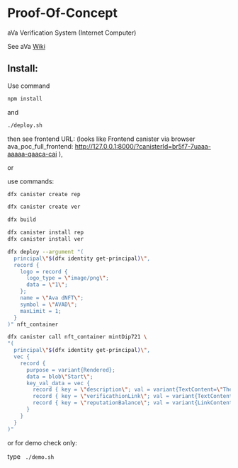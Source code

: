 # Proof-Of-Concept
aVa Verification System (Internet Computer)

See aVa [Wiki](https://github.com/ava-vs/poc/wiki)

## Install:
Use command 
```bash
npm install
```
and 
```bash
./deploy.sh
```
then see frontend URL: (looks like
  Frontend canister via browser
    ava_poc_full_frontend: http://127.0.0.1:8000/?canisterId=br5f7-7uaaa-aaaaa-qaaca-cai ),



or 

use commands:
```bash
dfx canister create rep

dfx canister create ver

dfx build

dfx canister install rep
dfx canister install ver

dfx deploy --argument "(
  principal\"$(dfx identity get-principal)\", 
  record {
    logo = record {
      logo_type = \"image/png\";
      data = \"1\";
    };
    name = \"Ava dNFT\";
    symbol = \"AVAD\";
    maxLimit = 1;
  }
)" nft_container

dfx canister call nft_container mintDip721 \
"(
  principal\"$(dfx identity get-principal)\", 
  vec { 
    record {
      purpose = variant{Rendered};
      data = blob\"Start\";
      key_val_data = vec {
        record { key = \"description\"; val = variant{TextContent=\"The aVa dNFT metadata\"}; };    
        record { key = \"verificathionLink\"; val = variant{TextContent=\"https://a4gq6-oaaaa-aaaab-qaa4q-cai.raw.icp0.io/?id=4rouu-2iaaa-aaaal-qcahq-cai\"}; };
        record { key = \"reputationBalance\"; val = variant{LinkContent=\"4rouu-2iaaa-aaaal-qcahq-cai.getBalance\"} };
      }
    }
  }
)"
```

or for demo check only:

type <code> ./demo.sh</code>


